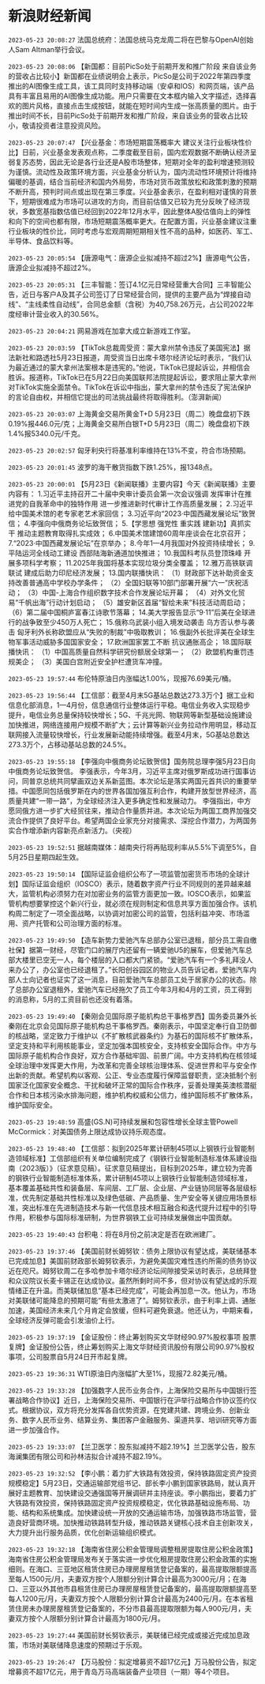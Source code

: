 # 新浪财经新闻
`2023-05-23 20:08:27` 法国总统府：法国总统马克龙周二将在巴黎与OpenAI创始人Sam Altman举行会议。

`2023-05-23 20:08:06` 【新国都：目前PicSo处于前期开发和推广阶段 来自该业务的营收占比较小】新国都在业绩说明会上表示，PicSo是公司于2022年第四季度推出的AI图像生成工具，该工具同时支持移动端（安卓和IOS）和网页端，该产品具有丰富且易用的AI图像生成功能。用户只需要在文本框内输入文字描述，选择喜欢的图片风格，直接点击生成按钮，就能在短时间内生成一张高质量的图片。由于推出时间不长，目前PicSo处于前期开发和推广阶段，来自该业务的营收占比较小，敬请投资者注意投资风险。

`2023-05-23 20:07:47` 【兴业基金：市场短期震荡概率大 建议关注行业板块性价比】日前，兴业基金发表观点称，二季度截至目前，国内宏观数据不断确认经济呈弱复苏态势，因此无论是各行业还是A股市场整体，短期对全年的盈利增速预测较为谨慎。流动性及政策环境方面，兴业基金分析认为，国内流动性环境预计将维持偏暖的基调，结合当前经济和国内外局势，市场对货币政策放松和政策刺激的预期不断升高，预判时间点或出现在第三季度。兴业基金表示，在盈利相对谨慎的背景下，短期很难成为市场可以进攻的方向，而目前估值又已较为充分反映了经济现状，多数宽基指数估值已经回到2022年12月水平，因此整体A股估值向上的弹性和向下的空间也都有限，市场短期震荡概率更大。在配置方面，兴业基金建议注重行业板块的性价比，同时考虑与宏观周期短期相关性不高的品种，如医药、军工、半导体、食品饮料等。

`2023-05-23 20:05:54` 【唐源电气：唐源企业拟减持不超过2%】唐源电气公告，唐源企业拟减持不超过2%。

`2023-05-23 20:05:31` 【三丰智能：签订4.1亿元日常经营重大合同】三丰智能公告，近日与客户A及其子公司签订了日常经营合同，提供的主要产品为“焊接自动线”、“主线柔性自动线”，合同总金额（含税）为40,758.26万元，占公司2022年度经审计营业收入的30.56%。

`2023-05-23 20:04:21` 网易游戏在加拿大成立新游戏工作室。

`2023-05-23 20:03:59` 【TikTok总裁周受资：蒙大拿州禁令违反了美国宪法】据法新社和路透社5月23日报道，周受资当日出席卡塔尔经济论坛时表示，“我们认为最近通过的蒙大拿州法案根本是违宪的。”他说，TikTok已提起诉讼，并相信会胜诉。报道称，TikTok已在5月22日向美国联邦法院提起诉讼，要求阻止蒙大拿州对TikTok实施全面禁令。TikTok在诉讼中指出，蒙大拿州的禁令违反了宪法保护的言论自由权，并相信它提出的司法挑战最终将取得胜利。（澎湃新闻）

`2023-05-23 20:03:07` 上海黄金交易所黄金T+D 5月23日（周二）晚盘盘初下跌0.19%报446.0元/克；上海黄金交易所白银T+D 5月23日（周二）晚盘盘初下跌1.4%报5340.0元/千克。

`2023-05-23 20:02:57` 匈牙利央行将基准利率维持在13%不变，符合市场预期。

`2023-05-23 20:01:45` 波罗的海干散货指数下跌1.25%，报1348点。

`2023-05-23 20:00:01` 【5月23日《新闻联播》主要内容】今天《新闻联播》主要内容有： 1.习近平主持召开二十届中央审计委员会第一次会议强调 发挥审计在推进党的自我革命中的独特作用 进一步推进新时代审计工作高质量发展； 2.习近平给中国美术馆的老专家老艺术家回信； 3.习近平向“2023·中国西藏发展论坛”致贺信； 4.李强向中俄商务论坛致贺信； 5.【学思想 强党性 重实践 建新功】真抓实干 推动主题教育取得扎实成效； 6.中国美术馆建馆60周年座谈会在北京召开； 7.“2023·中国西藏发展论坛”在京举办； 8.今年1—4月我国对外投资持续增长； 9.平陆运河全线动工建设 西部陆海新通道加快推进； 10.我国科考队员登顶珠峰 开展多项科学考察； 11.2025年我国将基本实现垃圾分类全覆盖； 12.雅万高铁联调联试 建成后助力印尼经济发展； 13.国内联播快讯： （1）财政部下达补助资金支持改善普通高中学校办学条件； （2）全国妇联等10部门部署开展“六一”庆祝活动； （3）中国-上海合作组织数字技术合作发展论坛开幕； （4）对外文化贸易“千帆出海”行动计划启动； （5）雄安新区首届“智绘未来”科技活动周启动； （6）第二届中国桐庐富春江诗歌节落幕； 14.美大学报告显示“9·11”后美在全球进行的战争致至少450万人死亡； 15.俄称乌武装小组入境发动袭击 乌方否认参与袭击 匈牙利外长称欧盟应从“失败的制裁”中吸取教训； 16.俄副外长批评美在全球生物军事活动威胁多国国家安全； 17.欧洲国家罢工不断 抗议通胀高企； 18.国际联播快讯： （1）中国高质量自然科学研究份额居全球第一； （2）欧盟机构重罚违规美企； （3）美国白宫附近安全护栏遭货车冲撞。

`2023-05-23 19:57:44` 布伦特原油日内涨幅达1.00%，现报76.69美元/桶。

`2023-05-23 19:56:44` 【工信部：截至4月末5G基站总数达273.3万个】据工业和信息化部消息，1—4月份，信息通信行业整体运行平稳。电信业务收入实现稳步提升，电信业务总量保持较快增长；5G、千兆光网、物联网等新型基础设施建设加快推进，网络连接用户规模不断扩大；云计算等新兴业务拉动作用明显，移动互联网接入流量较快增长，行业发展新动能持续增强。截至4月末，5G基站总数达273.3万个，占移动基站总数的24.5%。

`2023-05-23 19:55:18` 【李强向中俄商务论坛致贺信】国务院总理李强5月23日向中俄商务论坛致贺信。
李强表示，今年3月，习近平主席对俄罗斯成功进行国事访问，同普京总统共同擘画双边关系新蓝图。本次论坛是落实两国元首共识的重要举措。中国愿同包括俄罗斯在内的世界各国加强互利合作，构建开放型世界经济，高质量共建“一带一路”，为全球经济注入更多确定性和发展动力。
李强指出，中方愿同俄方进一步扩大经贸往来，推动合作量质并进。本次论坛为两国工商界加强交流合作提供了良好平台。希望两国企业家充分对接需求、深挖合作潜力，为两国务实合作增添新内容新亮点新活力。（央视）

`2023-05-23 19:52:51` 据越南媒体：越南央行将再贴现利率从5.5%下调至5%，自5月25日星期四起生效。

`2023-05-23 19:50:14` 【国际证监会组织公布了一项监管加密货币市场的全球计划】国际证监会组织（IOSCO）表示，随着数字资产行业不同规则的差异越来越大，监管机构必须努力在对加密业务的监管方面更加一致。IOSCO表示，如果监管机构想要掌控这个新兴行业，就必须在规则制定和信息共享方面加强合作。该机构周二制定了一项全面战略，以协调对加密公司的监管，包括利益冲突、市场滥用、资产托管和公司治理方面的标准。

`2023-05-23 19:49:50` 【造车新势力爱驰汽车总部办公室已退租，部分员工需自缴社保】据第一财经，尽管门口的展厅内还留有一辆爱驰U5的展车，但爱驰汽车总部大楼里已空无一人，每个楼层的入口都大门紧锁。“爱驰汽车有一个多礼拜没人来办公了，办公室也已经退租了。”长阳创谷园区的物业人员告诉记者。爱驰汽车内部人士向记者也证实了这一消息，目前爱驰汽车总部员工处于居家办公的状态。除了总部办公室退租外，爱驰汽车已经拖欠了员工今年3月和4月的工资，员工得到的消息称，5月的工资目前也还没有着落。

`2023-05-23 19:49:40` 【秦刚会见国际原子能机构总干事格罗西】国务委员兼外长秦刚在北京会见国际原子能机构总干事格罗西。秦刚表示，中国坚定奉行自卫防御的核战略，坚定致力于维护以《不扩散核武器条约》为基石的国际核不扩散体系，坚定支持和平利用核能事业，坚定加强本国核安全，支持核安全国际合作。中方与国际原子能机构合作良好，双方合作基础牢固、前景广阔。中方支持机构在核领域全球治理中发挥更大作用，为改革和完善全球核治理体系、促进世界和平与安全作出新的贡献。希望机构以客观、公正、专业态度履行保障监督职责，坚决抵制个别国家泛化国家安全概念、干扰和破坏正常的国际合作秩序，妥善处理美英澳核潜艇合作和日本核污染水排海问题，维护机构权威和公信力，维护国际核不扩散体系，维护国际安全。

`2023-05-23 19:48:59` 高盛(GS.N)可持续发展和包容性增长全球主管Powell McCormick：对美国债务上限达成协议持乐观态度。

`2023-05-23 19:48:40` 【工信部：拟到2025年累计研制45项以上钢铁行业智能制造领域标准】工信部组织有关单位编制完成了《钢铁行业智能制造标准体系建设指南（2023版）》（征求意见稿）。征求意见稿提出，目标到2025年，建立较为完善的钢铁行业智能制造标准体系，累计研制45项以上钢铁行业智能制造领域标准，基本覆盖基础共性和装备层、车间层、工厂层、企业层、产业链协同层等各层级标准，优先制定基础共性标准以及绿色低碳、产品质量、生产安全等关键应用场景标准，突出标准在先进制造技术与新一代信息技术相互融合和迭代提升过程中的引导作用，积极参与国际标准研制，为世界钢铁工业可持续发展做出中国贡献。

`2023-05-23 19:40:43` 台积电：将在8月份之前决定是否在欧洲建厂。

`2023-05-23 19:37:46` 【美国前财长姆努钦：债务上限协议有望达成，美联储基本已完成加息】美国前财政部长姆努钦表示，为避免美国灾难性违约所需的债务协议近在咫尺。姆努钦周二在多哈参加卡塔尔经济论坛间隙接受采访时表示，总统拜登和众议院议长麦卡锡正在达成协议。虽然所剩时间不多，但对协议有望达成的乐观情绪正在升温。而美联储加息“基本已经完成”，可能会再加息一次。他认为，市场对美联储可能降息的预期可能“有些太激进了”。姆努钦表示，由于利率上调、通胀加速，美国经济未来几个月肯定会放缓，但料可避免衰退。他还认为，中期来看，全球经济反弹可能会引发油价上行。

`2023-05-23 19:37:19` 【金证股份：终止筹划购买文华财经90.97%股权事项 股票复牌】金证股份公告，终止筹划购买上海文华财经资讯股份有限公司90.97%股权事项，公司股票自5月24日开市起复牌。

`2023-05-23 19:36:31` WTI原油日内涨幅扩大至1%，现报72.82美元/桶。

`2023-05-23 19:33:28` 【加强数字人民币业务合作，上海保险交易所与中国银行签署战略合作协议】近日，上海保险交易所、中国银行在沪举行战略合作协议签约仪式。根据协议，双方将充分发挥各自优势资源，在党建共建、跨境业务、创新业务、数字人民币业务、结算业务、集团客户金融服务、渠道共享、培训研究等方面进一步加强合作。

`2023-05-23 19:33:07` 【兰卫医学：股东拟减持不超2.19%】兰卫医学公告，股东海澜集团有限公司和孙林洁拟合计减持不超2.19%。

`2023-05-23 19:32:52` 【李小鹏：着力扩大铁路有效投资，保持铁路固定资产投资规模稳定】5月23日，交通运输部党组书记、部长李小鹏到国家铁路局，就认真开展好主题教育、加快建设交通强国等开展调研并主持座谈。李小鹏指出，要着力扩大铁路有效投资，保持铁路固定资产投资规模稳定，优化铁路基础设施布局、功能、结构和系统集成。加快建设统一开放的交通运输市场，加强铁路市场监管，营造良好营商环境。加快推动铁路转型升级，推动铁路关键核心技术自主创新攻关，大力提升出行服务品质，优化创新运输组织模式。

`2023-05-23 19:32:18` 【海南省住房公积金管理局调整租房提取住房公积金政策】海南省住房公积金管理局发布关于落实进一步优化租房提取住房公积金政策的实施细则。在海口、三亚地区租赁住房已办理房屋租赁登记备案的，最高提取限额提高至每人1500元/月，夫妻双方按个人限额分别计算合计最高为3000元/月；在海口、三亚以外其他市县租赁住房已办理房屋租赁登记备案的，最高提取限额提高至每人1200元/月，夫妻双方按个人限额分别计算合计最高为2400元/月。在本省租赁住房未办理房屋租赁登记备案的，不分市县最高提取限额为每人900元/月，夫妻双方按个人限额分别计算合计最高为1800元/月。

`2023-05-23 19:27:44` 美国前财长努钦表示，美联储已经完成或接近完成加息政策，市场对美联储降息速度的预期过于乐观。

`2023-05-23 19:26:47` 【万马股份：拟定增募资不超17亿元】万马股份公告，拟定增募资不超17亿元，用于青岛万马高端装备产业项目（一期）等4个项目。

